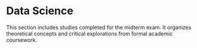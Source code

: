 # Data Science

This section includes studies completed for the midterm exam. It organizes theoretical concepts and critical explorations from formal academic coursework.
